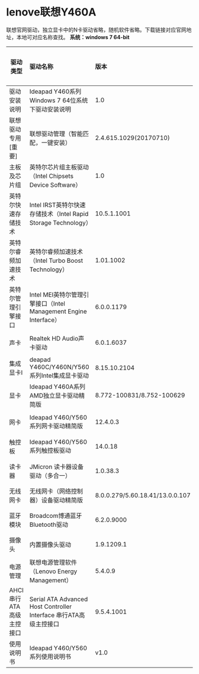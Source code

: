 lenove联想Y460A
===
联想官网驱动，独立显卡中的N卡驱动省略，随机软件省略。下载链接对应官网地址，本地可对应名称查找。
**系统：windows 7 64-bit**

| 驱动类型            | 驱动名称                                     | 版本                              | 大小      | 更新日期     | 下载                                       |
| --------------- | :--------------------------------------- | :------------------------------ | :------ | :------- | ---------------------------------------- |
| 驱动安装说明          | Ideapad Y460系列Windows 7 64位系统下驱动安装说明     | 1.0                             | 104.40K | 11-01-21 | [Y460_Win764_驱动安装说明.exe](http://driverdl.lenovo.com.cn/lenovo/DriverFilesUploadFloder/33442/Y460_Win764_驱动安装说.exe) |
| 联想驱动专用[重要]      | 联想驱动管理（智能匹配，一键安装）                        | 2.4.615.1029(20170710)          | 3.27 M  | 17-07-10 | [LenovoDM_Setup.exe)](http://driverdl.lenovo.com.cn/lenovo/DriverFilesUploadFloder/36957/LenovoDM_Setup.exe) |
| 主板及芯片组          | 英特尔芯片组主板驱动（Intel Chipsets Device Software） | 1.0                             | 5.49M   | 10-02-11 | [WIN7_Chipset_n.exe](http://driverdl.lenovo.com.cn/lenovo/DriverFilesUploadFloder/32014/WIN7_Chipset_n.exe) |
| 英特尔快速存储技术       | Intel IRST英特尔快速存储技术（Intel Rapid Storage Technology） | 10.5.1.1001                     | 14.10M  | 11-06-22 | [Intel_IRST_10.5.1.1001_1_DM1.exe](http://driverdl.lenovo.com.cn/lenovo/DriverFilesUploadFloder/34356/Intel_IRST_10.5.1.1001_1_DM1.exe) |
| 英特尔睿频加速技术       | 英特尔睿频加速技术（Intel Turbo Boost Technology）  | 1.01.1002                       | 5.75M   | 10-02-11 | [WIN7_Turboboost_1_n.exe](http://driverdl.lenovo.com.cn/lenovo/DriverFilesUploadFloder/32024/WIN7_Turboboost_1_n.exe) |
| 英特尔管理引擎接口       | Intel MEI英特尔管理引擎接口（Intel Management Engine Interface） | 6.0.0.1179                      | 7.90M   | 10-02-11 | [WIN7_InteME_n.exe](http://driverdl.lenovo.com.cn/lenovo/DriverFilesUploadFloder/32025/WIN7_InteME_n.exe) |
| 声卡              | Realtek HD Audio声卡驱动                     | 6.0.1.6037                      | 77.55M  | 10-04-14 | [Audio_1_n.exe](http://driverdl.lenovo.com.cn/lenovo/DriverFilesUploadFloder/32226/Audio_1_n.exe) |
| 集成显卡I           | deapad Y460C/Y460N/Y560系列Intel集成显卡驱动     | 8.15.10.2104                    | 32.97 M | 10-05-28 | [VGA_Intel_x64_1_n.exe](http://driverdl.lenovo.com.cn/lenovo/DriverFilesUploadFloder/32016/VGA_Intel_x64_1_n.exe) |
| 显卡              | Ideapad Y460A系列AMD独立显卡驱动精简版              | 8.772-100831/8.752-100629       | 183.31M | 12-08-28 | [WIn7_VGA_x64_n.exe](http://driverdl.lenovo.com.cn/lenovo/DriverFilesUploadFloder/35700/WIn7_VGA_x64_n.exe) |
| 网卡              | Ideapad Y460/Y560系列网卡驱动精简版               | 12.4.0.3                        | 46.84M  | 15-02-06 | [Win7_Lan_x64_n.exe](http://driverdl.lenovo.com.cn/lenovo/DriverFilesUploadFloder/42653/Win7_Lan_x64_n.exe) |
| 触控板             | Ideapad Y460/Y560系列触控板驱动                 | 14.0.18                         | 27.57M  | 10-02-11 | [Y460_Y560_Touchpad_Win7_2_DM1.exe](http://driverdl.lenovo.com.cn/lenovo/DriverFilesUploadFloder/32021/Y460_Y560_Touchpad_Win7_2_DM1.exe) |
| 读卡器             | JMicron 读卡器设备驱动（多合一）                     | 1.0.38.3                        | 4.34M   | 10-02-11 | [CardReader_n.exe](http://driverdl.lenovo.com.cn/lenovo/DriverFilesUploadFloder/32020/CardReader_n.exe) |
| 无线网卡            | 无线网卡（网络控制器）设备驱动精简版                       | 8.0.0.279/5.60.18.41/13.0.0.107 | 27.65M  | 12-09-11 | [Wlan_n.exe](http://driverdl.lenovo.com.cn/lenovo/DriverFilesUploadFloder/35882/Wlan_n.exe) |
| 蓝牙模块            | Broadcom博通蓝牙Bluetooth驱动                  | 6.2.0.9000                      | 59.04M  | 10-02-11 | [WIN7_Bluetooth_n.exe](http://driverdl.lenovo.com.cn/lenovo/DriverFilesUploadFloder/32019/WIN7_Bluetooth_n.exe) |
| 摄像头             | 内置摄像头驱动                                  | 1.9.1209.1                      | 11.66M  | 10-02-11 | [Camera_n.exe](http://driverdl.lenovo.com.cn/lenovo/DriverFilesUploadFloder/32022/Camera_n.exe) |
| 电源管理            | 联想电源管理软件（Lenovo Energy Management）       | 5.4.0.9                         | 10.19M  | 10-02-11 | [EM_x64_DM1.exe](http://driverdl.lenovo.com.cn/lenovo/DriverFilesUploadFloder/32027/EM_x64_DM1.exe) |
| AHCI串行ATA高级主控接口 | Serial ATA Advanced Host Controller Interface 串行ATA高级主控接口 | 9.5.4.1001                      | 12.62M  | 10-02-11 | [AHCI_Win7_n.exe](http://driverdl.lenovo.com.cn/lenovo/DriverFilesUploadFloder/32013/AHCI_Win7_n.exe) |
| 使用说明书           | Ideapad Y460/Y560系列使用说明书                 | v1.0                            | 5.44 M  | 10-04-29 | [Y560_web.pdf](http://driverdl.lenovo.com.cn/lenovo/DriverFilesUploadFloder/32265/Y560_web.pdf) |

